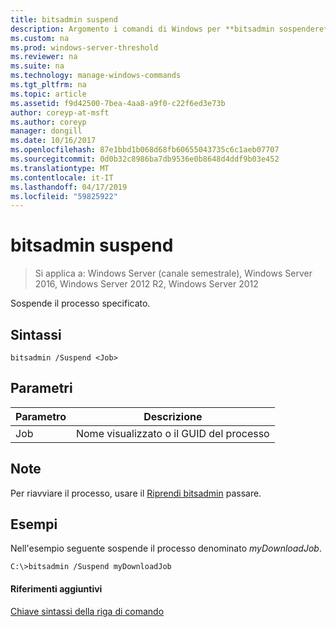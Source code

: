 ```yaml
---
title: bitsadmin suspend
description: Argomento i comandi di Windows per **bitsadmin sospendere** -sospende il processo specificato.
ms.custom: na
ms.prod: windows-server-threshold
ms.reviewer: na
ms.suite: na
ms.technology: manage-windows-commands
ms.tgt_pltfrm: na
ms.topic: article
ms.assetid: f9d42500-7bea-4aa8-a9f0-c22f6ed3e73b
author: coreyp-at-msft
ms.author: coreyp
manager: dongill
ms.date: 10/16/2017
ms.openlocfilehash: 87e1bbd1b068d68fb60655043735c6c1aeb07707
ms.sourcegitcommit: 0d0b32c8986ba7db9536e0b8648d4ddf9b03e452
ms.translationtype: MT
ms.contentlocale: it-IT
ms.lasthandoff: 04/17/2019
ms.locfileid: "59825922"
---
```

# <a name="bitsadmin-suspend"></a>bitsadmin suspend

> Si applica a: Windows Server (canale semestrale), Windows Server 2016, Windows Server 2012 R2, Windows Server 2012

Sospende il processo specificato.

## <a name="syntax"></a>Sintassi

```
bitsadmin /Suspend <Job>
```

## <a name="parameters"></a>Parametri

|Parametro|Descrizione|
|-------|--------|
|Job|Nome visualizzato o il GUID del processo|

## <a name="remarks"></a>Note

Per riavviare il processo, usare il [Riprendi bitsadmin](bitsadmin-resume.md) passare.

## <a name="BKMK_examples"></a>Esempi

Nell'esempio seguente sospende il processo denominato *myDownloadJob*.

```
C:\>bitsadmin /Suspend myDownloadJob
```

#### <a name="additional-references"></a>Riferimenti aggiuntivi

[Chiave sintassi della riga di comando](command-line-syntax-key.md)
